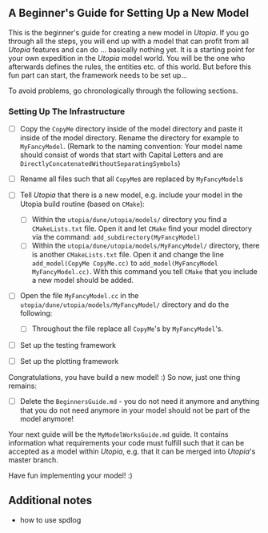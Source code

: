 ## A Beginner's Guide for Setting Up a New Model

This is the beginner's guide for creating a new model in _Utopia_. If you go through all the steps, you will end up with a model that can profit from all _Utopia_ features and can do ... basically nothing yet. It is a starting point for your own expedition in the _Utopia_ model world. You will be the one who afterwards defines the rules, the entities etc. of this world. But before this fun part can start, the framework needs to be set up...

To avoid problems, go chronologically through the following sections.

### Setting Up The Infrastructure
- [ ] Copy the `CopyMe` directory inside of the model directory and paste it inside of the model directory. Rename the directory for example to `MyFancyModel`. 
(Remark to the naming convention: Your model name should consist of words that start with Capital Letters and are `DirectlyConcatenatedWithoutSeparatingSymbols`)
- [ ] Rename all files such that all `CopyMe`s are replaced by `MyFancyModel`s
- [ ] Tell _Utopia_ that there is a new model, e.g. include your model in the Utopia build routine (based on `CMake`):
    - [ ] Within the `utopia/dune/utopia/models/` directory you find a `CMakeLists.txt` file. Open it and let `CMake` find your model directory via the command: `add_subdirectory(MyFancyModel)` 
    - [ ] Within the `utopia/dune/utopia/models/MyFancyModel/` directory, there is another `CMakeLists.txt` file. Open it and change the line `add_model(CopyMe CopyMe.cc)` to `add_model(MyFancyModel MyFancyModel.cc)`. With this command you tell `CMake` that you include a new model should be added.
- [ ] Open the file `MyFancyModel.cc` in the `utopia/dune/utopia/models/MyFancyModel/` directory and do the following:
  - [ ] Throughout the file replace all `CopyMe`'s by `MyFancyModel`'s.


- [ ] Set up the testing framework

- [ ] Set up the plotting framework



Congratulations, you have build a new model! :) So now, just one thing remains:

- [ ] Delete the `BeginnersGuide.md` - you do not need it anymore and anything that you do not need anymore in your model should not be part of the model anymore!

Your next guide will be the `MyModelWorksGuide.md` guide. It contains information what requirements your code must fulfill such that it can be accepted as a model within _Utopia_, e.g. that it can be merged into _Utopia_'s master branch. 

Have fun implementing your model! :) 


## Additional notes 
- how to use spdlog